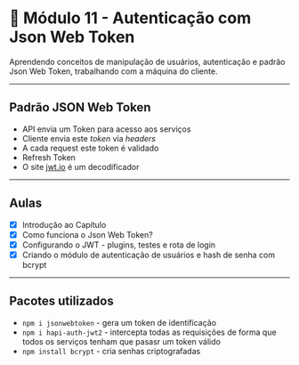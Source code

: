 # 🤯 Módulo 11 - Autenticação com Json Web Token
Aprendendo conceitos de manipulação de usuários, autenticação e padrão Json Web Token, trabalhando com a máquina do cliente.

***

## Padrão JSON Web Token

- API envia um Token para acesso aos serviços
- Cliente envia este <i>token</i> via <i>headers</i>
- A cada request este token é validado
- Refresh Token
- O site [jwt.io](https://jwt.io/) é um decodificador

***

## Aulas

- [x] Introdução ao Capítulo
- [x] Como funciona o Json Web Token?
- [x] Configurando o JWT - plugins, testes e rota de login
- [x] Criando o módulo de autenticação de usuários e hash de senha com bcrypt

***

## Pacotes utilizados

- `npm i jsonwebtoken` - gera um token de identificação
- `npm i hapi-auth-jwt2` - intercepta todas as requisições de forma que todos os serviços tenham que pasasr um token válido
- `npm install bcrypt` - cria senhas criptografadas